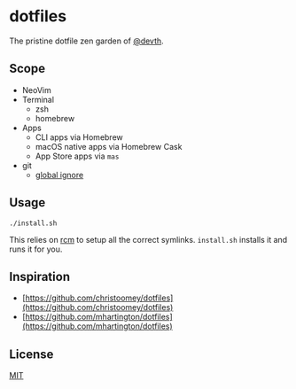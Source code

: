 # dotfiles

The pristine dotfile zen garden of [@devth](https://github.com/devth).

## Scope

- NeoVim
- Terminal
  - zsh
  - homebrew
- Apps
  - CLI apps via Homebrew
  - macOS native apps via Homebrew Cask
  - App Store apps via `mas`
- git
  - [global ignore](gitignore_global)

## Usage

```shell
./install.sh
```

This relies on [rcm](https://github.com/thoughtbot/rcm) to setup all the correct
symlinks. `install.sh` installs it and runs it for you.

## Inspiration

- [https://github.com/christoomey/dotfiles](https://github.com/christoomey/dotfiles)
- [https://github.com/mhartington/dotfiles](https://github.com/mhartington/dotfiles)

## License

[MIT](LICENSE.md)
